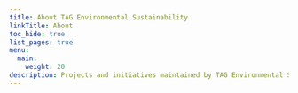 ```yaml
---
title: About TAG Environmental Sustainability
linkTitle: About
toc_hide: true
list_pages: true
menu:
  main:
    weight: 20
description: Projects and initiatives maintained by TAG Environmental Sustainability
---
```

